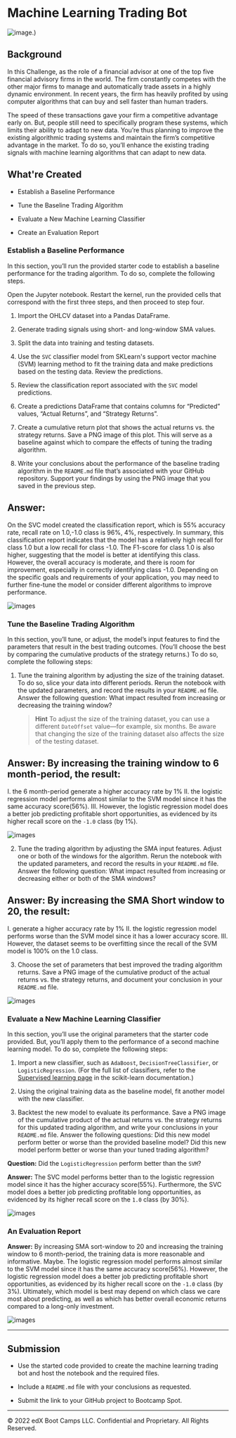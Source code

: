 # Machine Learning Trading Bot

![image.](pics/14-challenge-image.png))


## Background

In this Challenge, as the role of a financial advisor at one of the top five financial advisory firms in the world. The firm constantly competes with the other major firms to manage and automatically trade assets in a highly dynamic environment. In recent years, the firm has heavily profited by using computer algorithms that can buy and sell faster than human traders.

The speed of these transactions gave your firm a competitive advantage early on. But, people still need to specifically program these systems, which limits their ability to adapt to new data. You’re thus planning to improve the existing algorithmic trading systems and maintain the firm’s competitive advantage in the market. To do so, you’ll enhance the existing trading signals with machine learning algorithms that can adapt to new data.

## What're Created

* Establish a Baseline Performance

* Tune the Baseline Trading Algorithm

* Evaluate a New Machine Learning Classifier

* Create an Evaluation Report

### Establish a Baseline Performance

In this section, you’ll run the provided starter code to establish a baseline performance for the trading algorithm. To do so, complete the following steps.

Open the Jupyter notebook. Restart the kernel, run the provided cells that correspond with the first three steps, and then proceed to step four.

1. Import the OHLCV dataset into a Pandas DataFrame.

2. Generate trading signals using short- and long-window SMA values.

3. Split the data into training and testing datasets.

4. Use the `SVC` classifier model from SKLearn's support vector machine (SVM) learning method to fit the training data and make predictions based on the testing data. Review the predictions.

5. Review the classification report associated with the `SVC` model predictions.

6. Create a predictions DataFrame that contains columns for “Predicted” values, “Actual Returns”, and “Strategy Returns”.

7. Create a cumulative return plot that shows the actual returns vs. the strategy returns. Save a PNG image of this plot. This will serve as a baseline against which to compare the effects of tuning the trading algorithm.

8. Write your conclusions about the performance of the baseline trading algorithm in the `README.md` file that’s associated with your GitHub repository. Support your findings by using the PNG image that you saved in the previous step.

**Answer:**  
--
On the SVC model created the classification report, which is 55% accuracy rate, recall rate on 1.0,-1.0 class is 96%, 4%, respectively.
In summary, this classification report indicates that the model has a relatively high recall for class 1.0 but a low recall for class -1.0. The F1-score for class 1.0 is also higher, suggesting that the model is better at identifying this class. However, the overall accuracy is moderate, and there is room for improvement, especially in correctly identifying class -1.0. Depending on the specific goals and requirements of your application, you may need to further fine-tune the model or consider different algorithms to improve performance.

![images](pics/Image_3.jpg)

### Tune the Baseline Trading Algorithm

In this section, you’ll tune, or adjust, the model’s input features to find the parameters that result in the best trading outcomes. (You’ll choose the best by comparing the cumulative products of the strategy returns.) To do so, complete the following steps:

1. Tune the training algorithm by adjusting the size of the training dataset. To do so, slice your data into different periods. Rerun the notebook with the updated parameters, and record the results in your `README.md` file. Answer the following question: What impact resulted from increasing or decreasing the training window?

    > **Hint** To adjust the size of the training dataset, you can use a different `DateOffset` value&mdash;for example, six months. Be aware that changing the size of the training dataset also affects the size of the testing dataset.

**Answer:** By increasing the training window to 6 month-period, the result: 
--
I. the 6 month-period generate a higher accuracy rate by 1%
II. the logistic regression model performs almost similar to the SVM model since it has the same accuracy score(56%). 
III. However, the logistic regression model does a better job predicting profitable short opportunities, as evidenced by its higher recall score on the `-1.0` class (by 1%). 

![images](pics/Image_3.jpg)

2. Tune the trading algorithm by adjusting the SMA input features. Adjust one or both of the windows for the algorithm. Rerun the notebook with the updated parameters, and record the results in your `README.md` file. Answer the following question: What impact resulted from increasing or decreasing either or both of the SMA windows?

**Answer:** By increasing the SMA Short window to 20, the result: 
--
I. generate a higher accuracy rate by 1%
II. the logistic regression model performs worse than the SVM model since it has a lower accuracy score. 
III. However, the dataset seems to be overfitting since the recall of the SVM model is 100% on the 1.0 class. 

3. Choose the set of parameters that best improved the trading algorithm returns. Save a PNG image of the cumulative product of the actual returns vs. the strategy returns, and document your conclusion in your `README.md` file.

![images](pics/Image_2.jpg)

### Evaluate a New Machine Learning Classifier

In this section, you’ll use the original parameters that the starter code provided. But, you’ll apply them to the performance of a second machine learning model. To do so, complete the following steps:

1. Import a new classifier, such as `AdaBoost`, `DecisionTreeClassifier`, or `LogisticRegression`. (For the full list of classifiers, refer to the [Supervised learning page](https://scikit-learn.org/stable/supervised_learning.html) in the scikit-learn documentation.)

2. Using the original training data as the baseline model, fit another model with the new classifier.

3. Backtest the new model to evaluate its performance. Save a PNG image of the cumulative product of the actual returns vs. the strategy returns for this updated trading algorithm, and write your conclusions in your `README.md` file. Answer the following questions: Did this new model perform better or worse than the provided baseline model? Did this new model perform better or worse than your tuned trading algorithm?


**Question:** Did the `LogisticRegression` perform better than the `SVM`?

**Answer:** The SVC model performs better than to the logistic regression model since it has the higher accuracy score(55%). Furthermore, the SVC model does a better job predicting profitable long opportunities, as evidenced by its higher recall score on the `1.0` class (by 30%). 

![images](pics/Image_1.jpg)

### An Evaluation Report

**Answer:** By increasing SMA sort-window to 20 and increasing the training window to 6 month-period, the training data is more reasonable and informative. Maybe. The logistic regression model performs almost similar to the SVM model since it has the same accuracy score(56%). However, the logistic regression model does a better job predicting profitable short opportunities, as evidenced by its higher recall score on the `-1.0` class (by 3%). Ultimately, which model is best may depend on which class we care most about predicting, as well as which has better overall economic returns compared to a long-only investment.

![images](pics/Image5.jpg)

---

## Submission

* Use the started code provided to create the machine learning trading bot and host the notebook and the required files.

* Include a `README.md` file with your conclusions as requested.

* Submit the link to your GitHub project to Bootcamp Spot.

---

© 2022 edX Boot Camps LLC. Confidential and Proprietary. All Rights Reserved.
